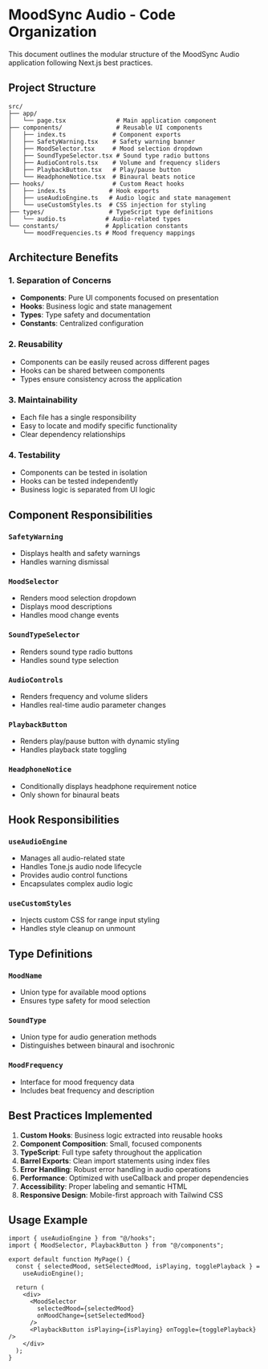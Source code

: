 # MoodSync Audio - Code Organization

This document outlines the modular structure of the MoodSync Audio application following Next.js best practices.

## Project Structure

```
src/
├── app/
│   └── page.tsx              # Main application component
├── components/               # Reusable UI components
│   ├── index.ts             # Component exports
│   ├── SafetyWarning.tsx    # Safety warning banner
│   ├── MoodSelector.tsx     # Mood selection dropdown
│   ├── SoundTypeSelector.tsx # Sound type radio buttons
│   ├── AudioControls.tsx    # Volume and frequency sliders
│   ├── PlaybackButton.tsx   # Play/pause button
│   └── HeadphoneNotice.tsx  # Binaural beats notice
├── hooks/                   # Custom React hooks
│   ├── index.ts            # Hook exports
│   ├── useAudioEngine.ts   # Audio logic and state management
│   └── useCustomStyles.ts  # CSS injection for styling
├── types/                  # TypeScript type definitions
│   └── audio.ts           # Audio-related types
└── constants/             # Application constants
    └── moodFrequencies.ts # Mood frequency mappings
```

## Architecture Benefits

### 1. **Separation of Concerns**

- **Components**: Pure UI components focused on presentation
- **Hooks**: Business logic and state management
- **Types**: Type safety and documentation
- **Constants**: Centralized configuration

### 2. **Reusability**

- Components can be easily reused across different pages
- Hooks can be shared between components
- Types ensure consistency across the application

### 3. **Maintainability**

- Each file has a single responsibility
- Easy to locate and modify specific functionality
- Clear dependency relationships

### 4. **Testability**

- Components can be tested in isolation
- Hooks can be tested independently
- Business logic is separated from UI logic

## Component Responsibilities

### `SafetyWarning`

- Displays health and safety warnings
- Handles warning dismissal

### `MoodSelector`

- Renders mood selection dropdown
- Displays mood descriptions
- Handles mood change events

### `SoundTypeSelector`

- Renders sound type radio buttons
- Handles sound type selection

### `AudioControls`

- Renders frequency and volume sliders
- Handles real-time audio parameter changes

### `PlaybackButton`

- Renders play/pause button with dynamic styling
- Handles playback state toggling

### `HeadphoneNotice`

- Conditionally displays headphone requirement notice
- Only shown for binaural beats

## Hook Responsibilities

### `useAudioEngine`

- Manages all audio-related state
- Handles Tone.js audio node lifecycle
- Provides audio control functions
- Encapsulates complex audio logic

### `useCustomStyles`

- Injects custom CSS for range input styling
- Handles style cleanup on unmount

## Type Definitions

### `MoodName`

- Union type for available mood options
- Ensures type safety for mood selection

### `SoundType`

- Union type for audio generation methods
- Distinguishes between binaural and isochronic

### `MoodFrequency`

- Interface for mood frequency data
- Includes beat frequency and description

## Best Practices Implemented

1. **Custom Hooks**: Business logic extracted into reusable hooks
2. **Component Composition**: Small, focused components
3. **TypeScript**: Full type safety throughout the application
4. **Barrel Exports**: Clean import statements using index files
5. **Error Handling**: Robust error handling in audio operations
6. **Performance**: Optimized with useCallback and proper dependencies
7. **Accessibility**: Proper labeling and semantic HTML
8. **Responsive Design**: Mobile-first approach with Tailwind CSS

## Usage Example

```tsx
import { useAudioEngine } from "@/hooks";
import { MoodSelector, PlaybackButton } from "@/components";

export default function MyPage() {
  const { selectedMood, setSelectedMood, isPlaying, togglePlayback } =
    useAudioEngine();

  return (
    <div>
      <MoodSelector
        selectedMood={selectedMood}
        onMoodChange={setSelectedMood}
      />
      <PlaybackButton isPlaying={isPlaying} onToggle={togglePlayback} />
    </div>
  );
}
```
